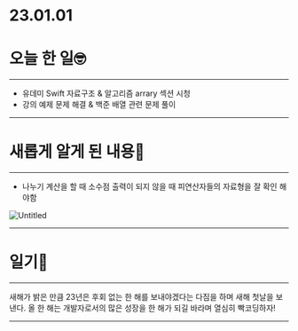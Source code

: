 # 23.01.01

# 오늘 한 일🤓

---

- 유데미 Swift 자료구조 & 알고리즘 arrary 섹션 시청
- 강의 예제 문제 해결 & 백준 배열 관련 문제 풀이

---

# 새롭게 알게 된 내용📖

---

- 나누기 계산을 할 때 소수점 출력이 되지 않을 때 피연산자들의 자료형을 잘 확인 해야함

![Untitled](23%2001%2001%2001297969ca4345ab92b48205c8864e40/Untitled.png)

---

# 일기🌅

---

새해가 밝은 만큼 23년은 후회 없는 한 해를 보내야겠다는 다짐을 하며 새해 첫날을 보낸다. 올 한 해는 개발자로서의 많은 성장을 한 해가 되길 바라며 열심히 빡코딩하자!

---
